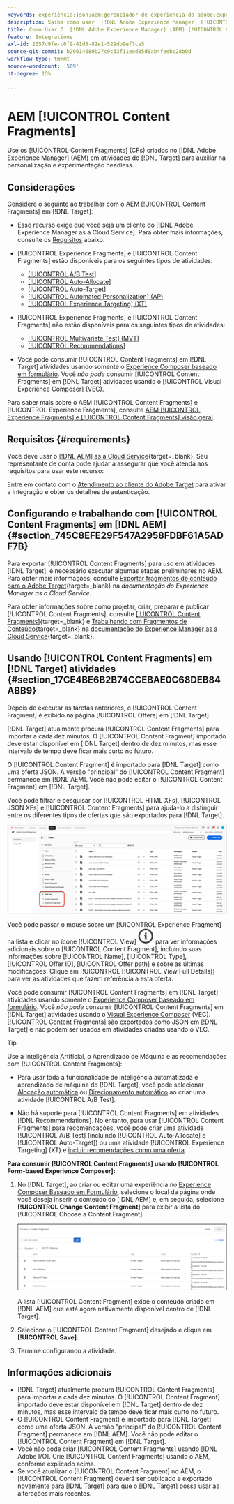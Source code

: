 ```yaml
---
keywords: experiência;json;aem;gerenciador de experiência da adobe;exportar para o adobe target;fragmentos de conteúdo;fragmentos;CF;cf;headless;personalização;experimentação
description: Saiba como usar  [!DNL Adobe Experience Manager] [!UICONTROL Content Fragments] em  [!DNL Adobe Target] atividades.
title: Como Usar O  [!DNL Adobe Experience Manager] (AEM) [!UICONTROL Content Fragments]?
feature: Integrations
exl-id: 2057d9fe-c0f9-41d5-82e1-529db9ef7ca5
source-git-commit: b29614680b27c9c33f11eed85d8ab4feebc28b0d
workflow-type: tm+mt
source-wordcount: '569'
ht-degree: 15%

---
```


# AEM [!UICONTROL Content Fragments]

Use os [!UICONTROL Content Fragments] (CFs) criados no [!DNL Adobe Experience Manager] (AEM) em atividades do [!DNL Target] para auxiliar na personalização e experimentação headless.

## Considerações

Considere o seguinte ao trabalhar com o AEM [!UICONTROL Content Fragments] em [!DNL Target]:

* Esse recurso exige que você seja um cliente do [!DNL Adobe Experience Manager as a Cloud Service]. Para obter mais informações, consulte os [Requisitos](#section_AE6F0971E1574B3AA324003599B96E5A) abaixo.
* [!UICONTROL Experience Fragments] e [!UICONTROL Content Fragments] estão disponíveis para os seguintes tipos de atividades:

   * [[!UICONTROL A/B Test]](/help/main/c-activities/t-test-ab/test-ab.md)
   * [[!UICONTROL Auto-Allocate]](/help/main/c-activities/automated-traffic-allocation/automated-traffic-allocation.md)
   * [[!UICONTROL Auto-Target]](/help/main/c-activities/auto-target/auto-target-to-optimize.md)
   * [[!UICONTROL Automated Personalization] (AP)](/help/main/c-activities/t-automated-personalization/automated-personalization.md)
   * [[!UICONTROL Experience Targeting] (XT)](/help/main/c-activities/t-experience-target/experience-target.md)

* [!UICONTROL Experience Fragments] e [!UICONTROL Content Fragments] não estão disponíveis para os seguintes tipos de atividades:

   * [[!UICONTROL Multivariate Test] (MVT)](/help/main/c-activities/c-multivariate-testing/multivariate-testing.md)
   * [[!UICONTROL Recommendations]](/help/main/c-recommendations/recommendations.md)

* Você pode consumir [!UICONTROL Content Fragments] em [!DNL Target] atividades usando somente o [Experience Composer baseado em formulário](/help/main/c-experiences/form-experience-composer.md). Você *não pode* consumir [!UICONTROL Content Fragments] em [!DNL Target] atividades usando o [!UICONTROL Visual Experience Composer] (VEC).

Para saber mais sobre o AEM [!UICONTROL Content Fragments] e [!UICONTROL Experience Fragments], consulte [AEM [!UICONTROL Experience Fragments] e [!UICONTROL Content Fragments] visão geral](/help/main/c-integrating-target-with-mac/aem/aem-experience-and-content-fragments.md).

## Requisitos {#requirements}

Você deve usar o [[!DNL AEM] as a Cloud Service](https://experienceleague.adobe.com/docs/experience-manager-cloud-service.html?lang=pt-BR){target=_blank}. Seu representante de conta pode ajudar a assegurar que você atenda aos requisitos para usar este recurso:

Entre em contato com o [Atendimento ao cliente do Adobe Target](/help/main/cmp-resources-and-contact-information.md#reference_ACA3391A00EF467B87930A450050077C) para ativar a integração e obter os detalhes de autenticação.

## Configurando e trabalhando com [!UICONTROL Content Fragments] em [!DNL AEM] {#section_745C8EFE29F547A2958FDBF61A5ADF7B}

Para exportar [!UICONTROL Content Fragments] para uso em atividades [!DNL Target], é necessário executar algumas etapas preliminares no AEM. Para obter mais informações, consulte [Exportar fragmentos de conteúdo para o Adobe Target](https://experienceleague.adobe.com/docs/experience-manager-cloud-service/content/sites/integrations/content-fragments-target.html?lang=pt-BR){target=_blank} na *documentação do Experience Manager as a Cloud Service*.

Para obter informações sobre como projetar, criar, preparar e publicar [!UICONTROL Content Fragments], consulte [[!UICONTROL Content Fragments]](https://experienceleague.adobe.com/docs/experience-manager-cloud-service/content/sites/authoring/fundamentals/content-fragments.html?lang=pt-BR){target=_blank} e [Trabalhando com Fragmentos de Conteúdo](https://experienceleague.adobe.com/docs/experience-manager-cloud-service/content/sites/administering/content-fragments/content-fragments.html?lang=pt-BR){target=_blank} na [documentação do Experience Manager as a Cloud Service](https://experienceleague.adobe.com/docs/experience-manager-cloud-service/content/home.html?lang=pt-BR){target=_blank}.

## Usando [!UICONTROL Content Fragments] em [!DNL Target] atividades {#section_17CE4BE6B2B74CCEBAE0C68DEB84ABB9}

Depois de executar as tarefas anteriores, o [!UICONTROL Content Fragment] é exibido na página [!UICONTROL Offers] em [!DNL Target].

[!DNL Target] atualmente procura [!UICONTROL Content Fragments] para importar a cada dez minutos. O [!UICONTROL Content Fragment] importado deve estar disponível em [!DNL Target] dentro de dez minutos, mas esse intervalo de tempo deve ficar mais curto no futuro.

O [!UICONTROL Content Fragment] é importado para [!DNL Target] como uma oferta JSON. A versão &quot;principal&quot; do [!UICONTROL Content Fragment] permanece em [!DNL AEM]. Você não pode editar o [!UICONTROL Content Fragment] em [!DNL Target].

Você pode filtrar e pesquisar por [!UICONTROL HTML XFs], [!UICONTROL JSON XFs] e [!UICONTROL Content Fragments] para ajudá-lo a distinguir entre os diferentes tipos de ofertas que são exportados para [!DNL Target].

![Filtrar por tipos de fragmento de conteúdo (HTML ou JSON) na interface do Target](/help/main/c-integrating-target-with-mac/aem/assets/fragment-types.png)

Você pode passar o mouse sobre um [!UICONTROL Experience Fragment] na lista e clicar no ícone [!UICONTROL View] ![Ícone de informações](/help/main/assets/icons/InfoOutline.svg) para ver informações adicionais sobre o [!UICONTROL Content Fragment], incluindo suas informações sobre [!UICONTROL Name], [!UICONTROL Type], [!UICONTROL Offer ID], [!UICONTROL Offer path] e sobre as últimas modificações. Clique em [!UICONTROL [!UICONTROL View Full Details]] para ver as atividades que fazem referência a esta oferta.

Você pode consumir [!UICONTROL Content Fragments] em [!DNL Target] atividades usando somente o [Experience Composer baseado em formulário](/help/main/c-experiences/form-experience-composer.md). Você *não pode* consumir [!UICONTROL Content Fragments] em [!DNL Target] atividades usando o [Visual Experience Composer](/help/main/c-experiences/c-visual-experience-composer/visual-experience-composer.md) (VEC). [!UICONTROL Content Fragments] são exportados como JSON em [!DNL Target] e não podem ser usados em atividades criadas usando o VEC.

>[!TIP]
>
>Use a Inteligência Artificial, o Aprendizado de Máquina e as recomendações com [!UICONTROL Content Fragments]:
>
>* Para usar toda a funcionalidade de inteligência automatizada e aprendizado de máquina do [!DNL Target], você pode selecionar [Alocação automática](/help/main/c-activities/automated-traffic-allocation/automated-traffic-allocation.md#concept_A1407678796B4C569E94CBA8A9F7F5D4) ou [Direcionamento automático](/help/main/c-activities/auto-target/auto-target-to-optimize.md) ao criar uma atividade [!UICONTROL A/B Test].
>
>* Não há suporte para [!UICONTROL Content Fragments] em atividades [!DNL Recommendations]. No entanto, para usar [!UICONTROL Content Fragments] para recomendações, você pode criar uma atividade [!UICONTROL A/B Test] (incluindo [!UICONTROL Auto-Allocate] e [!UICONTROL Auto-Target]) ou uma atividade [!UICONTROL Experience Targeting] (XT) e [incluir recomendações como uma oferta](/help/main/c-recommendations/recommendations-as-an-offer.md).

**Para consumir [!UICONTROL Content Fragments] usando [!UICONTROL Form-based Experience Composer]:**

1. No [!DNL Target], ao criar ou editar uma experiência no [Experience Composer Baseado em Formulário](/help/main/c-experiences/form-experience-composer.md#task_FAC842A6535045B68B4C1AD3E657E56E), selecione o local da página onde você deseja inserir o conteúdo do [!DNL AEM] e, em seguida, selecione **[!UICONTROL Change Content Fragment]** para exibir a lista do [!UICONTROL Choose a Content Fragment].

   ![imagem content_fragment_list](/help/main/c-integrating-target-with-mac/aem/assets/choose-content-fragment.png)

   A lista [!UICONTROL Content Fragment] exibe o conteúdo criado em [!DNL AEM] que está agora nativamente disponível dentro de [!DNL Target].

1. Selecione o [!UICONTROL Content Fragment] desejado e clique em **[!UICONTROL Save]**.
1. Termine configurando a atividade.

## Informações adicionais

* [!DNL Target] atualmente procura [!UICONTROL Content Fragments] para importar a cada dez minutos. O [!UICONTROL Content Fragment] importado deve estar disponível em [!DNL Target] dentro de dez minutos, mas esse intervalo de tempo deve ficar mais curto no futuro.
* O [!UICONTROL Content Fragment] é importado para [!DNL Target] como uma oferta JSON. A versão &quot;principal&quot; do [!UICONTROL Content Fragment] permanece em [!DNL AEM]. Você não pode editar o [!UICONTROL Content Fragment] em [!DNL Target].
* Você não pode criar [!UICONTROL Content Fragments] usando [!DNL Adobe I/O]. Crie [!UICONTROL Content Fragments] usando o AEM, conforme explicado acima.
* Se você atualizar o [!UICONTROL Content Fragment] no AEM, o [!UICONTROL Content Fragment] deverá ser publicado e exportado novamente para [!DNL Target] para que o [!DNL Target] possa usar as alterações mais recentes.
